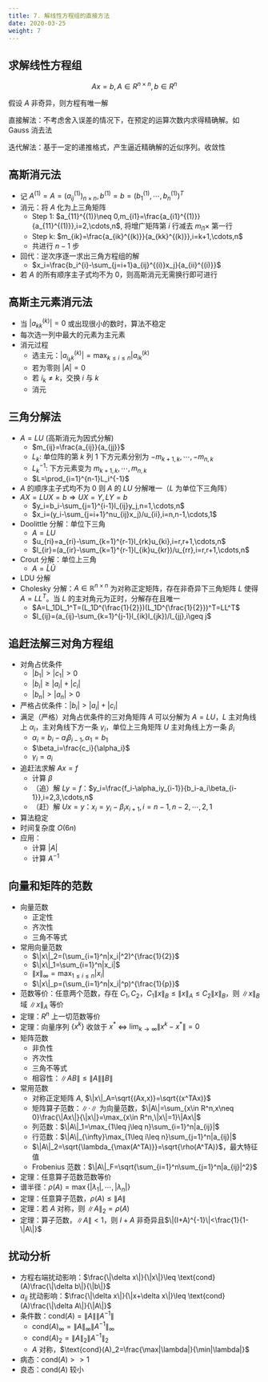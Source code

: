 ```yaml
---
title: 7. 解线性方程组的直接方法
date: 2020-03-25
weight: 7
---
```


## 求解线性方程组

$$Ax=b,A\in R^{n\times n},b\in R^n$$

假设 $A$ 非奇异，则方程有唯一解

直接解法：不考虑舍入误差的情况下，在预定的运算次数内求得精确解。如 Gauss 消去法

迭代解法：基于一定的递推格式，产生逼近精确解的近似序列。收敛性

## 高斯消元法

- 记 $A^{(1)}=A=(a_{ij}^{(1)})_{n\times n},b^{(1)}=b=(b_1^{(1)},\cdots,b_n^{(1)})^T$
- 消元：将 $A$ 化为上三角矩阵
  - Step 1: $a_{11}^{(1)}\neq 0,m_{i1}=\frac{a_{i1}^{(1)}}{a_{11}^{(1)}},i=2,\cdots,n$, 将增广矩阵第 $i$ 行减去 $m_{i1}\times$ 第一行
  - Step k: $m_{ik}=\frac{a_{ik}^{(k)}}{a_{kk}^{(k)}},i=k+1,\cdots,n$
  - 共进行 $n-1$ 步
- 回代：逆次序逐一求出三角方程组的解
  - $x_i=\frac{b_i^{i}-\sum_{j=i+1}a_{ij}^{(i)}x_j}{a_{ii}^{(i)}}$
- 若 $A$ 的所有顺序主子式均不为 $0$，则高斯消元无需换行即可进行

## 高斯主元素消元法

- 当 $|a_{kk}^{(k)}|=0$ 或出现很小的数时，算法不稳定
- 每次选一列中最大的元素为主元素
- 消元过程
  - 选主元：$|a_{i_kk}^{(k)}|=\max_{k\leq i\leq n}|a_{ik}^{(k)}$
  - 若为零则 $|A|=0$
  - 若 $i_k\neq k$，交换 $i$ 与 $k$
  - 消元

## 三角分解法

- $A=LU$ (高斯消元为因式分解)
  - $m_{ij}=\frac{a_{ij}}{a_{jj}}$
  - $L_k$: 单位阵的第 $k$ 列 $1$ 下方元素分别为 $-m_{k+1,k},\cdots,-m_{n,k}$
  - $L_k^{-1}$: 下方元素变为 $m_{k+1,k},\cdots,m_{n,k}$
  - $L=\prod_{i=1}^{n-1}L_i^{-1}$
- $A$ 的顺序主子式均不为 $0$ 则 $A$ 的 $LU$ 分解唯一（$L$ 为单位下三角阵）
- $AX=LUX=b\Rightarrow UX=Y,LY=b$
  - $y_i=b_i-\sum_{j=1}^{i-1}l_{ij}y_j,n=1,\cdots,n$
  - $x_i=(y_i-\sum_{j=i+1}^nu_{ij}x_j)/u_{ii},i=n,n-1,\cdots,1$
- Doolittle 分解：单位下三角
  - $A=LU$
  - $u_{ri}=a_{ri}-\sum_{k=1}^{r-1}l_{rk}u_{ki},i=r,r+1,\cdots,n$
  - $l_{ir}=(a_{ir}-\sum_{k=1}^{r-1}l_{ik}u_{kr})/u_{rr},i=r,r+1,\cdots,n$
- Crout 分解：单位上三角
  - $A=\widetilde L\widetilde U$
- LDU 分解
- Cholesky 分解：$A\in\mathbb{R}^{n\times n}$ 为对称正定矩阵，存在非奇异下三角矩阵 $L$ 使得 $A=LL^T$。当 $L$ 的主对角元为正时，分解存在且唯一
  - $A=L_1DL_1^T=(L_1D^{\frac{1}{2}})(L_1D^{\frac{1}{2}})^T=LL^T$
  - $l_{ij}=(a_{ij}-\sum_{k=1}^{j-1}l_{ik}l_{jk})/l_{jj},i\geq j$

## 追赶法解三对角方程组

- 对角占优条件
  - $|b_1|>|c_1|>0$
  - $|b_i|\geq |a_i|+|c_i|$
  - $|b_n|>|a_n|>0$
- 严格占优条件：$|b_i|>|a_i|+|c_i|$
- 满足（严格）对角占优条件的三对角矩阵 $A$ 可以分解为 $A=LU$，$L$ 主对角线上 $\alpha_i$，主对角线下方一条 $\gamma_i$，单位上三角矩阵 $U$ 主对角线上方一条 $\beta_i$
  - $\alpha_i=b_i-a_i\beta_{i-1}, \alpha_1=b_1$
  - $\beta_i=\frac{c_i}{\alpha_i}$
  - $\gamma_i=a_i$
- 追赶法求解 $Ax=f$
  - 计算 $\beta$
  - （追）解 $Ly=f$：$y_i=\frac{f_i-\alpha_iy_{i-1}}{b_i-a_i\beta_{i-1}},i=2,3,\cdots,n$
  - （赶）解 $Ux=y$：$x_i=y_i-\beta_ix_{i+1},i=n-1,n-2,\cdots,2,1$
- 算法稳定
- 时间复杂度 $O(6n)$
- 应用：
  - 计算 $|A|$
  - 计算 $A^{-1}$

## 向量和矩阵的范数

- 向量范数
  - 正定性
  - 齐次性
  - 三角不等式
- 常用向量范数
  - $\|x\|_2=(\sum_{i=1}^n|x_i|^2)^{\frac{1}{2}}$
  - $\|x\|_1=\sum_{i=1}^n|x_i|$
  - $\|x\|_\infty=\max_{1\leq i\leq n}|x_i|$
  - $\|x\|_p=(\sum_{i=1}^n|x_i|^p)^{\frac{1}{p}}$
- 范数等价：任意两个范数，存在 $C_1,C_2$，$C_1\|x\|_B\leq \|x\|_A\leq C_2\|x\|_B$，则 $\|x\|_B$ 域 $\|x\|_A$ 等价
- 定理：$R^n$ 上一切范数等价
- 定理：向量序列 $\{x^k\}$ 收敛于 $x^*$ $\iff$ $\lim_{k\rightarrow\infty}\|x^k-x^*\|=0$
- 矩阵范数
  - 非负性
  - 齐次性
  - 三角不等式
  - 相容性：$\|AB\|\leq\|A\|\|B\|$
- 常用范数
  - 对称正定矩阵 $A$, $\|x\|_A=\sqrt{(Ax,x)}=\sqrt{(x^TAx)}$
  - 矩阵算子范数：$\|\cdot\|$ 为向量范数，$\|A\|=\sum_{x\in R^n,x\neq 0}\frac{\|Ax\|}{\|x\|}=\max_{x\in R^n,\|x\|=1}\|Ax\|$
  - 列范数：$\|A\|_1=\max_{1\leq j\leq n}\sum_{i=1}^n|a_{ij}|$
  - 行范数：$\|A\|_{\infty}\max_{1\leq i\leq n}\sum_{j=1}^n|a_{ij}|$
  - $\|A\|_2=\sqrt{\lambda_{\max(A^TA)}}=\sqrt{\rho(A^TA)}$，最大特征值
  - Frobenius 范数：$\|A\|_F=\sqrt{\sum_{i=1}^n\sum_{j=1}^n|a_{ij}|^2}$
- 定理：任意算子范数范数等价
- 谱半径：$\rho(A)=\max\{|\lambda_1|,\cdots,|\lambda_n|\}$
- 定理：任意算子范数，$\rho(A)\leq\|A\|$
- 定理：若 $A$ 对称，则 $\|A\|_2=\rho(A)$
- 定理：算子范数，$\|A\|<1$，则 $I+A$ 非奇异且$\|(I+A)^{-1}\|<\frac{1}{1-\|A\|}$

## 扰动分析

- 方程右端扰动影响：$\frac{\|\delta x\|}{\|x\|}\leq \text{cond}(A)\frac{\|\delta b\|}{\|b\|}$
- $a_{ij}$ 扰动影响：$\frac{\|\delta x\|}{\|x+\delta x\|}\leq \text{cond}(A)\frac{\|\delta A\|}{\|A\|}$
- 条件数：$\text{cond}(A)=\|A\|\|A^{-1}\|$
  - $\text{cond}(A)_{\infty}=\|A\|_{\infty}\|A^{-1}\|_{\infty}$
  - $\text{cond}(A)_2=\|A\|_2\|A^{-1}\|_2$
  - $A$ 对称，$\text{cond}(A)_2=\frac{\max|\lambda|}{\min|\lambda|}$
- 病态：$\text{cond}(A)>>1$
- 良态：$\text{cond}(A)$ 较小
